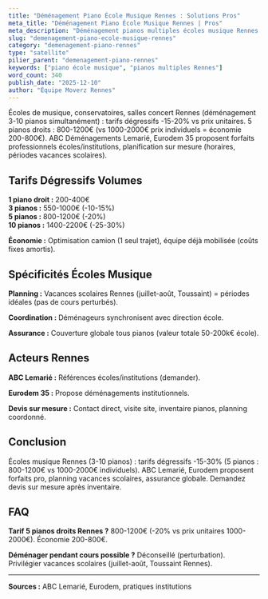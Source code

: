 ```yaml
---
title: "Déménagement Piano École Musique Rennes : Solutions Pros"
meta_title: "Déménagement Piano École Musique Rennes | Pros"
meta_description: "Déménagement pianos multiples écoles musique Rennes (3-10 pianos) : tarifs dégressifs -15-20%. ABC Lemarié, Eurodem proposent forfaits écoles/conservatoires."
slug: "demenagement-piano-ecole-musique-rennes"
category: "demenagement-piano-rennes"
type: "satellite"
pilier_parent: "demenagement-piano-rennes"
keywords: ["piano école musique", "pianos multiples Rennes"]
word_count: 340
publish_date: "2025-12-10"
author: "Équipe Moverz Rennes"
---
```


Écoles de musique, conservatoires, salles concert Rennes (déménagement 3-10 pianos simultanément) : tarifs dégressifs -15-20% vs prix unitaires. 5 pianos droits : 800-1200€ (vs 1000-2000€ prix individuels = économie 200-800€). ABC Déménagements Lemarié, Eurodem 35 proposent forfaits professionnels écoles/institutions, planification sur mesure (horaires, périodes vacances scolaires).

## Tarifs Dégressifs Volumes

**1 piano droit :** 200-400€  
**3 pianos :** 550-1000€ (-10-15%)  
**5 pianos :** 800-1200€ (-20%)  
**10 pianos :** 1400-2200€ (-25-30%)

**Économie :** Optimisation camion (1 seul trajet), équipe déjà mobilisée (coûts fixes amortis).

## Spécificités Écoles Musique

**Planning :** Vacances scolaires Rennes (juillet-août, Toussaint) = périodes idéales (pas de cours perturbés).

**Coordination :** Déménageurs synchronisent avec direction école.

**Assurance :** Couverture globale tous pianos (valeur totale 50-200k€ école).

## Acteurs Rennes

**ABC Lemarié :** Références écoles/institutions (demander).

**Eurodem 35 :** Propose déménagements institutionnels.

**Devis sur mesure :** Contact direct, visite site, inventaire pianos, planning coordonné.

## Conclusion

Écoles musique Rennes (3-10 pianos) : tarifs dégressifs -15-30% (5 pianos : 800-1200€ vs 1000-2000€ individuels). ABC Lemarié, Eurodem proposent forfaits pro, planning vacances scolaires, assurance globale. Demandez devis sur mesure après inventaire.

## FAQ

**Tarif 5 pianos droits Rennes ?**
800-1200€ (-20% vs prix unitaires 1000-2000€). Économie 200-800€.

**Déménager pendant cours possible ?**
Déconseillé (perturbation). Privilégier vacances scolaires (juillet-août, Toussaint Rennes).

---
**Sources :** ABC Lemarié, Eurodem, pratiques institutions

